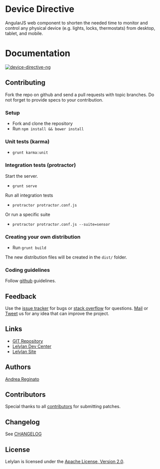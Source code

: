 # Device Directive

AngularJS web component to shorten the needed time to monitor and control any physical device
(e.g. lights, locks, thermostats) from desktop, tablet, and mobile.

# Documentation

[![device-directive-ng](http://i.imgur.com/JrFww5o.png)](http://lelylan.github.io/device-directive-ng/)

## Contributing

Fork the repo on github and send a pull requests with topic branches.
Do not forget to provide specs to your contribution.

### Setup

* Fork and clone the repository
* Run `npm install && bower install`

### Unit tests (karma)

* `grunt karma:unit`

### Integration tests (protractor)

Start the server.

* `grunt serve`

Run all integration tests

* `protractor protractor.conf.js`

Or run a specific suite

* `protractor protractor.conf.js --suite=sensor`

### Creating your own distribution

* Run `grunt build`

The new distribution files will be created in the `dist/` folder.

### Coding guidelines

Follow [github](https://github.com/styleguide/) guidelines.


## Feedback

Use the [issue tracker](http://github.com/lelylan/device-directive-ng/issues) for bugs or [stack overflow](http://stackoverflow.com/questions/tagged/lelylan) for questions.
[Mail](mailto:dev@lelylan.com) or [Tweet](http://twitter.com/lelylan) us for any idea that can improve the project.


## Links

* [GIT Repository](http://github.com/lelylan/device-directive-ng)
* [Lelylan Dev Center](http://dev.lelylan.com)
* [Lelylan Site](http://lelylan.com)


## Authors

[Andrea Reginato](https://www.linkedin.com/in/andreareginato)


## Contributors

Special thanks to all [contributors](https://github.com/lelylan/device-directive-ng/contributors)
for submitting patches.


## Changelog

See [CHANGELOG](https://github.com/lelylan/device-directive-ng/blob/master/CHANGELOG.md)


## License

Lelylan is licensed under the [Apache License, Version 2.0](http://www.apache.org/licenses/LICENSE-2.0).
